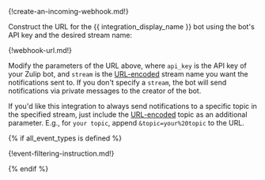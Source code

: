 {!create-an-incoming-webhook.md!}

Construct the URL for the {{ integration_display_name }}
bot using the bot's API key and the desired stream name:

{!webhook-url.md!}

Modify the parameters of the URL above, where `api_key` is the API key
of your Zulip bot, and `stream` is the [URL-encoded][url-encoder]
stream name you want the notifications sent to. If you don't specify a
`stream`, the bot will send notifications via private messages to the
creator of the bot.

If you'd like this integration to always send notifications to a
specific topic in the specified stream, just include the
[URL-encoded][url-encoder] topic as an additional parameter. E.g.,
for `your topic`, append `&topic=your%20topic` to the URL.

{% if all_event_types is defined %}

{!event-filtering-instruction.md!}

{% endif %}

[url-encoder]: https://www.urlencoder.org/
